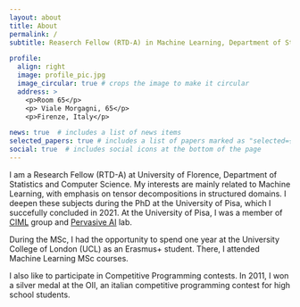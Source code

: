 ```yaml
---
layout: about
title: About
permalink: /
subtitle: Reaserch Fellow (RTD-A) in Machine Learning, Department of Statistics, Informatics and Application, University of Florence.

profile:
  align: right
  image: profile_pic.jpg
  image_circular: true # crops the image to make it circular
  address: >
    <p>Room 65</p>
    <p> Viale Morgagni, 65</p>
    <p>Firenze, Italy</p>

news: true  # includes a list of news items
selected_papers: true # includes a list of papers marked as "selected={true}"
social: true  # includes social icons at the bottom of the page
---
```

I am a Research Fellow (RTD-A) at University of Florence, Department of Statistics and Computer Science. My interests are mainly related to Machine Learning, with emphasis on tensor decompositions in structured domains. I deepen these subjects during the PhD at the University of Pisa, which I succefully concluded in 2021. At the University of Pisa, I was a member of [CIML](https://ciml.di.unipi.it/) group and [Pervasive AI](http://pai.di.unipi.it/) lab.

During the MSc, I had the opportunity to spend one year at the University College of London (UCL) as an Erasmus+ student. There, I attended Machine Learning MSc courses.

I also like to participate in Competitive Programming contests. In 2011, I won a silver medal at the OII, an italian competitive programming contest for high school students.